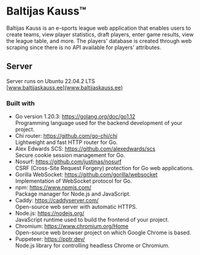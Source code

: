 # Baltijas Kauss™

Baltijas Kauss is an e-sports league web application that enables users to create teams, view player statistics, draft players, enter game results, view the league table, and more. The players' database is created through web scraping since there is no API available for players' attributes.

## Server
Server runs on Ubuntu 22.04.2 LTS  
[www.baltijaskauss.ee](www.baltijaskauss.ee)

### Built with
- Go version 1.20.3: https://golang.org/doc/go1.12  
Programming language used for the backend development of your project.
- Chi router: https://github.com/go-chi/chi  
Lightweight and fast HTTP router for Go.
- Alex Edwards SCS: https://github.com/alexedwards/scs  
Secure cookie session management for Go.
- Nosurf: https://github.com/justinas/nosurf  
CSRF (Cross-Site Request Forgery) protection for Go web applications.
- Gorilla WebSocket: https://github.com/gorilla/websocket  
Implementation of WebSocket protocol for Go.
- npm: https://www.npmjs.com/  
Package manager for Node.js and JavaScript.
- Caddy: https://caddyserver.com/  
Open-source web server with automatic HTTPS.
- Node.js: https://nodejs.org/  
JavaScript runtime used to build the frontend of your project.
- Chromium: https://www.chromium.org/Home  
Open-source web browser project on which Google Chrome is based.
- Puppeteer: https://pptr.dev/  
Node.js library for controlling headless Chrome or Chromium.